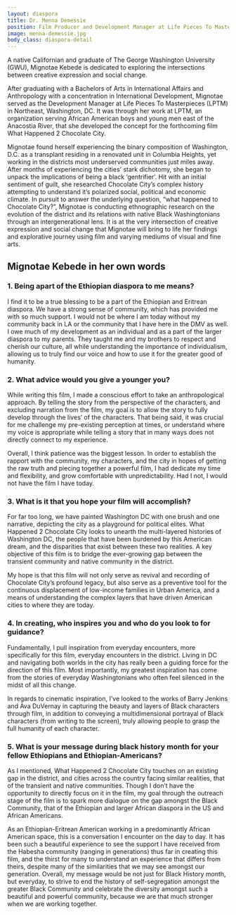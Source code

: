 ```yaml
---
layout: diaspora
title: Dr. Menna Demessie
position: Film Producer and Development Manager at Life Pieces To Masterpieces(LPTM)
image: menna-demessie.jpg
body_class: diaspora-detail
---
```

A native Californian and graduate of The George Washington University (GWU), Mignotae Kebede is dedicated to exploring the intersections between creative expression and social change.

After graduating with a Bachelors of Arts in International Affairs and Anthropology with a concentration in International Development, Mignotae served as the Development Manager at Life Pieces To Masterpieces (LPTM) in Northeast, Washington, DC. It was through her work at LPTM, an organization serving African American boys and young men east of the Anacostia River, that she developed the concept for the forthcoming film What Happened 2 Chocolate City. 

Mignotae found herself experiencing the binary composition of Washington, D.C. as a transplant residing in a renovated unit in Columbia Heights, yet working in the districts most underserved communities just miles away.  After months of experiencing the cities’ stark dichotomy, she began to unpack the implications of being a black ‘gentrifier’. Hit with an initial sentiment of guilt, she researched Chocolate City’s complex history attempting to understand it’s polarized social, political and economic climate. In pursuit to answer the underlying question, “what happened to Chocolate City?”, Mignotae is conducting ethnographic research on the evolution of the district and its relations with native Black Washingtonians through an intergenerational lens. It is at the very intersection of creative expression and social change that Mignotae will bring to life her findings and explorative journey using film and varying mediums of visual and fine arts. 

## Mignotae Kebede in her own words

### 1. Being apart of the Ethiopian diaspora to me means?

I find it to be a true blessing to be a part of the Ethiopian and Eritrean diaspora. We have a strong sense of community, which has provided me with so much support. I would not be where I am today without my community back in LA or the community that I have here in the DMV as well. I owe much of my development as an individual and as a part of the larger diaspora to my parents. They taught me and my brothers to respect and cherish our culture, all while understanding the importance of individualism, allowing us to truly find our voice and how to use it for the greater good of humanity.

### 2. What advice would you give a younger you?

While writing this film, I made a conscious effort to take an anthropological approach. By telling the story from the perspective of the characters, and excluding narration from the film, my goal is to allow the story to fully develop through the lives’ of the characters. That being said, it was crucial for me challenge my pre-existing perception at times, or understand where my voice is appropriate while telling a story that in many ways does not directly connect to my experience. 

Overall, I think patience was the biggest lesson. In order to establish the rapport with the community, my characters, and the city in hopes of getting the raw truth and piecing together a powerful film, I had dedicate my time and flexibility, and grow comfortable with unpredictability. Had I not, I would not have the film I have today.  


### 3. What is it that you hope your film will accomplish?

For far too long, we have painted Washington DC with one brush and one narrative, depicting the city as a playground for political elites. What Happened 2 Chocolate City looks to unearth the multi-layered histories of Washington DC, the people that have been burdened by this American dream, and the disparities that exist between these two realities. A key objective of this film is to bridge the ever-growing gap between the transient community and native community in the district.

My hope is that this film will not only serve as revival and recording of Chocolate City’s profound legacy, but also serve as a preventive tool for the continuous displacement of low-income families in Urban America, and a means of understanding the complex layers that have driven American cities to where they are today.

### 4. In creating, who inspires you and who do you look to for guidance? 

Fundamentally, I pull inspiration from everyday encounters, more specifically for this film, everyday encounters in the district. Living in DC and navigating both worlds in the city has really been a guiding force for the direction of this film. Most importantly, my greatest inspiration has come from the stories of everyday Washingtonians who often feel silenced in the midst of all this change. 

In regards to cinematic inspiration, I’ve looked to the works of  Barry Jenkins and Ava DuVernay in capturing the beauty and layers of Black characters through film, in addition to conveying a multidimensional portrayal of Black characters (from writing to the screen), truly allowing people to grasp the full humanity of each character.


### 5. What is your message during black history month for your fellow Ethiopians and Ethiopian-Americans? 

As I mentioned, What Happened 2 Chocolate City touches on an existing gap in the district, and cities across the country facing similar realities, that of the transient and native communities. Though I don’t have the opportunity to directly focus on it in the film, my goal through the outreach stage of the film is to spark more dialogue on the gap amongst the Black Community, that of the Ethiopian and larger African diaspora in the US and African Americans. 

As an Ethiopian-Eritrean American working in a predominantly African American space, this is a conversation I encounter on the day to day. It has been such a beautiful experience to see the support I have received from the Habesha community (ranging in generations) thus far in creating this film, and the thirst for many to understand an experience that differs from theirs, despite many of the similarities that we may see amongst our generation. Overall, my message would be not just for Black History month, but everyday, to strive to end the history of self-segregation amongst the greater Black Community and celebrate the diversity amongst such a beautiful and powerful community, because we are that much stronger when we are working together. 
